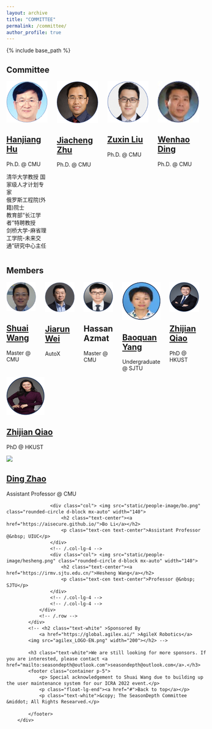```yaml
---
layout: archive
title: "COMMITTEE" 
permalink: /committee/
author_profile: true
---
```


{% include base_path %}

<style>
        .container1 {
            position: relative;
            width: 100%;
            max-width: 5000px;
        }
        
        .modal-content {
            border: 2px solid rgb(255, 187, 0);
            background-color: rgb(0, 0, 0);
            border-radius: 15px;
        }
        
        .modal-header {
            background-color: rgb(255, 187, 0);
            border: 2px solid rgb(255, 187, 0);
            border-top-left-radius: 10px;
            border-top-right-radius: 10px;
        }
        
        .modal-footer {
            border-top: 0 none;
        }
        
        .container1 img {
            width: 100%;
            height: auto;
        }
        
         :target:before {
            content: "";
            display: block;
            height: 100px;
            margin: -90px 0 0;
        }
        
        .container1 .btn {
            position: absolute;
            top: 75%;
            left: 50%;
            transform: translate(-50%, -50%);
            -ms-transform: translate(-50%, -50%);
            background-color: rgb(255, 187, 0);
            color: white;
            font-size: 20px;
            padding: 18px 280px;
            border: none;
            cursor: pointer;
            border-radius: 6px;
            text-align: center;
        }
        
        .container1 .btn:hover {
            background-color: black;
        }
        
        .mx-a {}
        
        .text-cen {}
        
        .mb-6 {}

.row {
    --bs-gutter-x: 1.5rem;
    --bs-gutter-y: 0;
    display: flex;
    flex-wrap: wrap;
    margin-top: calc(-1 * var(--bs-gutter-y));
    margin-right: calc(-.5 * var(--bs-gutter-x));
    margin-left:calc(-.5 * var(--bs-gutter-x))
}

.row > * {
    flex-shrink: 0;
    width: 100%;
    max-width: 100%;
    padding-right: calc(var(--bs-gutter-x) * .5);
    padding-left: calc(var(--bs-gutter-x) * .5);
    margin-top:var(--bs-gutter-y)
}

.col {
    flex:1 0 0%
}

.row-cols-auto > * {
    flex: 0 0 auto;
    width:auto
}

.row-cols-1 > * {
    flex: 0 0 auto;
    width:100%
}

.row-cols-2 > * {
    flex: 0 0 auto;
    width:50%
}

.row-cols-3 > * {
    flex: 0 0 auto;
    width:33.3333333333%
}

.row-cols-4 > * {
    flex: 0 0 auto;
    width:25%
}

.row-cols-5 > * {
    flex: 0 0 auto;
    width:20%
}

.row-cols-6 > * {
    flex: 0 0 auto;
    width:16.6666666667%
}

.col-auto {
    flex: 0 0 auto;
    width:auto
}

.col-1 {
    flex: 0 0 auto;
    width:8.33333333%
}

.col-2 {
    flex: 0 0 auto;
    width:16.66666667%
}

.col-3 {
    flex: 0 0 auto;
    width:25%
}

.col-4 {
    flex: 0 0 auto;
    width:33.33333333%
}

.col-5 {
    flex: 0 0 auto;
    width:41.66666667%
}

.col-6 {
    flex: 0 0 auto;
    width:50%
}

.col-7 {
    flex: 0 0 auto;
    width:58.33333333%
}

.col-8 {
    flex: 0 0 auto;
    width:66.66666667%
}

.col-9 {
    flex: 0 0 auto;
    width:75%
}

.col-10 {
    flex: 0 0 auto;
    width:83.33333333%
}

.col-11 {
    flex: 0 0 auto;
    width:91.66666667%
}

.col-12 {
    flex: 0 0 auto;
    width:100%
}


	
    </style>


<style>
.i-list[data-v-662c1668] {
	width: 100%;
	display: flex;
	justify-content: space-between;
	margin-top: 20px
}

.l-img[data-v-662c1668] {
	width: 30%;
	margin-right: 20px
}

.img-bottom[data-v-662c1668] {
	background: #fff;
	width: 100%;
	overflow: hidden
}
</style>





<div>
<h2>Committee</h2>
            <div class="container">
                <!-- Three columns of text below the carousel -->
                <div class="row">
                    <div class="col"> <img src="../images/prof1.png"  width="140">
                        <h2><a href="https://hanjianghu.net/">Hanjiang Hu</a></h2>
                        <p>Ph.D. @ CMU</p>
			<p>清华大学教授 国家级人才计划专家</br>俄罗斯工程院(外籍)院士</br>教育部“长江学者”特聘教授</br>剑桥大学-麻省理工学院-未来交通”研究中心主任</br></p>
                    </div>
                    <!-- /.col-lg-4 -->
                    <div class="col"> <img src="../images/prof2.png"  width="140">
                        <h2><a href="https://jiachengzhuml.github.io/">Jiacheng Zhu</a></h2>
                        <p>Ph.D. @ CMU</p>
                    </div>
                    <!-- /.col-lg-4 -->
                    <div class="col"> <img src="../images/prof3.png"  width="140">
                        <h2><a href="https://zuxin.me/">Zuxin Liu</a></h2>
                        <p>Ph.D. @ CMU</p>
                    </div>
                    <div class="col"> <img src="../images/prof4.jpg"  width="140">
                        <h2><a href="https://wenhao.pub/">Wenhao Ding</a></h2>
                        <p>Ph.D. @ CMU</p>
                    </div>
                    <!-- /.col-lg-4 -->
                </div>
                <!-- /.row -->
            </div>
	<h2>Members</h2>
            <div class="container ">
                <!-- Three columns of text below the carousel -->
                <div class="row">
                    <!-- /.col-lg-4 -->
                    <div class="col"> <img src="../images/prof5.jpg"  width="120">
                        <h2><a href="https://www.linkedin.com/in/shuaiwa253/">Shuai Wang</a></h2>
                        <p>Master @ CMU</p>
                    </div>
                    <div class="col"> <img src="../images/prof6.jpg"  width="120">
                        <h2><a href="https://www.linkedin.com/in/jiarun-wei-gemini/">Jiarun Wei</a></h2>
                        <p>AutoX</p>
                    </div>
                    <div class="col"> <img src="../images/prof7.png"  width="120">
                    <h2>Hassan Azmat</h2>
                    <p>Master @ CMU</p>
                    </div>
                    <!-- /.col-lg-4 -->
                    <div class="col"> <img src="../images/prof8.png"  width="120">
                        <h2><a href="https://yangbaoquan.github.io/">Baoquan Yang</a></h2>
                        <p>Undergraduate @ SJTU</p>
                    </div>
                    <div class="col"> <img src="../images/prof9.png"  width="120">
                        <h2><a href="https://qiaozhijian.github.io/">Zhijian Qiao</a></h2>
                        <p>PhD @ HKUST</p>
                    </div>
		    <div class="col"> <img src="../images/prof10.png"  width="100">
                        <h2><a href="https://qiaozhijian.github.io/">Zhijian Qiao</a></h2>
                        <p>PhD @ HKUST</p>
                    </div>
                    <!-- /.col-lg-4 -->
                </div>
                <!-- /.row -->
            </div>
            <div class="container">
                <!-- Three columns of text below the carousel -->
                <div class="row">
                    <div class="col"> <img src="static/people-image/ding.jpg" class="rounded-circle mx-auto d-block" width="140">
                        <h2 class="text-center"><a href="https://safeai-lab.github.io/">Ding Zhao</a></h2>
                        <p class="text-center">Assistant Professor @ CMU</p>
                    </div>

                    <div class="col"> <img src="static/people-image/bo.png" class="rounded-circle d-block mx-auto" width="140">
                        <h2 class="text-center"><a href="https://aisecure.github.io/">Bo Li</a></h2>
                        <p class="text-cen text-center">Assistant Professor @&nbsp; UIUC</p>
                    </div>
                    <!-- /.col-lg-4 -->
                    <div class="col"> <img src="static/people-image/hesheng.png" class="rounded-circle d-block mx-auto" width="140">
                        <h2 class="text-center"><a href="https://irmv.sjtu.edu.cn/">Hesheng Wang</a></h2>
                        <p class="text-cen text-center">Professor @&nbsp; SJTU</p>
                    </div>
                    <!-- /.col-lg-4 -->
                    <!-- /.col-lg-4 -->
                </div>
                <!-- /.row -->
            </div>
            <!-- <h2 class="text-white" >Sponsored By
                <a href="https://global.agilex.ai/" >AgileX Robotics</a>
            <img src="agilex_LOGO-EN.png" width="200"></h2> -->
            
            <h3 class="text-white">We are still looking for more sponsors. If you are interested, please contact <a href="mailto:seasondepth@outlook.com">seasondepth@outlook.com</a>.</h3>
            <footer class="container p-5">
                <p> Special acknowledgement to Shuai Wang due to building up the user maintenance system for our ICRA 2022 event.</p>
                <p class="float-lg-end"><a href="#">Back to top</a></p>
                <p class="text-white">&copy; The SeasonDepth Committee &middot; All Rights Researved.</p>
                
            </footer>
        </div>

